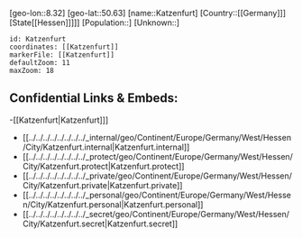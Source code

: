 ﻿---
location: [50.63,8.32]
mapzoom: [7,12] 
mapmarker: city 
type: City
tags:
- geo/City


SpocWebEntityId: 31351
isDeleted: false
confidential: public

---
[geo-lon::8.32]
[geo-lat::50.63]
[name::Katzenfurt]
[Country::[[Germany]]]
[State[[Hessen]]]]]
[Population::]
[Unknown::]


```leaflet
id: Katzenfurt
coordinates: [[Katzenfurt]]
markerFile: [[Katzenfurt]]
defaultZoom: 11 
maxZoom: 18
```


## Confidential Links & Embeds: 
-[[Katzenfurt|Katzenfurt]]] 
- [[../../../../../../../../_internal/geo/Continent/Europe/Germany/West/Hessen/City/Katzenfurt.internal|Katzenfurt.internal]] 
- [[../../../../../../../../_protect/geo/Continent/Europe/Germany/West/Hessen/City/Katzenfurt.protect|Katzenfurt.protect]] 
- [[../../../../../../../../_private/geo/Continent/Europe/Germany/West/Hessen/City/Katzenfurt.private|Katzenfurt.private]] 
- [[../../../../../../../../_personal/geo/Continent/Europe/Germany/West/Hessen/City/Katzenfurt.personal|Katzenfurt.personal]] 
- [[../../../../../../../../_secret/geo/Continent/Europe/Germany/West/Hessen/City/Katzenfurt.secret|Katzenfurt.secret]] 
